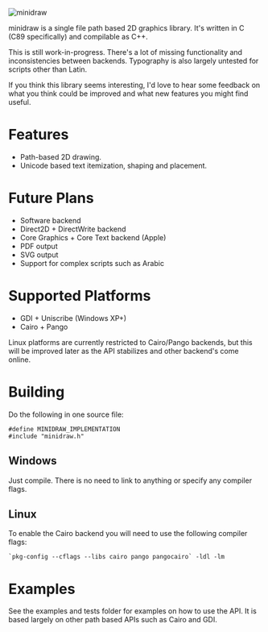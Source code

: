 ![minidraw](http://dred.io/img/minidraw.png)

minidraw is a single file path based 2D graphics library. It's written in C (C89 specifically) and
compilable as C++.

This is still work-in-progress. There's a lot of missing functionality and inconsistencies between
backends. Typography is also largely untested for scripts other than Latin.

If you think this library seems interesting, I'd love to hear some feedback on what you think could
be improved and what new features you might find useful.


Features
========
- Path-based 2D drawing.
- Unicode based text itemization, shaping and placement.


Future Plans
============
- Software backend
- Direct2D + DirectWrite backend
- Core Graphics + Core Text backend (Apple)
- PDF output
- SVG output
- Support for complex scripts such as Arabic


Supported Platforms
===================
- GDI + Uniscribe (Windows XP+)
- Cairo + Pango

Linux platforms are currently restricted to Cairo/Pango backends, but this will be improved later as
the API stabilizes and other backend's come online.


Building
========
Do the following in one source file:
```
#define MINIDRAW_IMPLEMENTATION
#include "minidraw.h"
```
Windows
-------
Just compile. There is no need to link to anything or specify any compiler flags.

Linux
-----
To enable the Cairo backend you will need to use the following compiler flags:
```
`pkg-config --cflags --libs cairo pango pangocairo` -ldl -lm
```


Examples
========
See the examples and tests folder for examples on how to use the API. It is based largely on other
path based APIs such as Cairo and GDI.